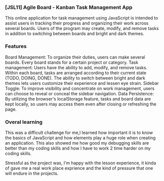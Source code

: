 ### [JSL11] Agile Board - Kanban Task Management App
This online application for task management using JavaScript is intended to assist users in tracking their progress and organizing their work across several boards. Users of the program may create, modify, and remove tasks in addition to switching between boards and bright and dark themes.

### Features
Board Management: To organize their duties, users can make several boards. Every board stands for a certain project or category.
Task management: Users have the ability to add, modify, and remove tasks. Within each board, tasks are arranged according to their current state (TODO, DOING, DONE).
The ability to switch between bright and dark themes lets users customize their experience and lessen eye strain.
Sidebar Toggle: To improve visibility and concentrate on work management, users can choose to reveal or conceal the sidebar navigation.
Data Persistence: By utilizing the browser's localStorage feature, tasks and board data are kept locally, so users may access them even after closing or refreshing the page.

### Overal learning

This was a difficult challenge for me,I learned how important it is to know the basics of JavaScript and how elements play a huge role when creating an application. This also showed me how good my debugging skills are better than my coding skills and how I have to work 2 time harder on my coding skills.

Stressful as the project was, I'm happy with the lesson experience, it kinda of gave me a real work place exprience and the kind of pressure that one will endure in the projects.